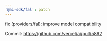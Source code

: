 ```yaml
---
'@ai-sdk/fal': patch
---
```


fix (providers/fal): improve model compatibility

Commit: https://github.com/vercel/ai/pull/5892
